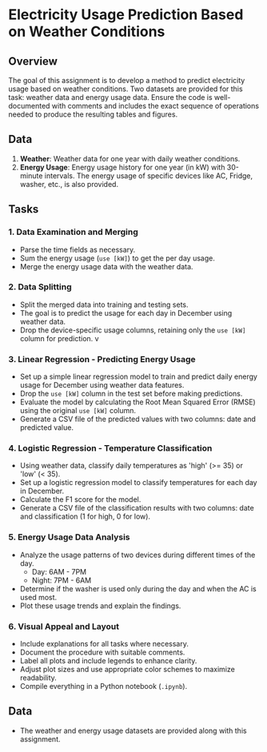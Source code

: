 # Electricity Usage Prediction Based on Weather Conditions

## Overview

The goal of this assignment is to develop a method to predict electricity usage based on weather conditions. Two datasets are provided for this task: weather data and energy usage data. Ensure the code is well-documented with comments and includes the exact sequence of operations needed to produce the resulting tables and figures.

## Data

1. **Weather**: Weather data for one year with daily weather conditions.
2. **Energy Usage**: Energy usage history for one year (in kW) with 30-minute intervals. The energy usage of specific devices like AC, Fridge, washer, etc., is also provided.

## Tasks

### 1. Data Examination and Merging
- Parse the time fields as necessary.
- Sum the energy usage (`use [kW]`) to get the per day usage.
- Merge the energy usage data with the weather data.

### 2. Data Splitting
- Split the merged data into training and testing sets.
- The goal is to predict the usage for each day in December using weather data.
- Drop the device-specific usage columns, retaining only the `use [kW]` column for prediction.
v
### 3. Linear Regression - Predicting Energy Usage
- Set up a simple linear regression model to train and predict daily energy usage for December using weather data features.
- Drop the `use [kW]` column in the test set before making predictions.
- Evaluate the model by calculating the Root Mean Squared Error (RMSE) using the original `use [kW]` column.
- Generate a CSV file of the predicted values with two columns: date and predicted value.

### 4. Logistic Regression - Temperature Classification
- Using weather data, classify daily temperatures as 'high' (>= 35) or 'low' (< 35).
- Set up a logistic regression model to classify temperatures for each day in December.
- Calculate the F1 score for the model.
- Generate a CSV file of the classification results with two columns: date and classification (1 for high, 0 for low).

### 5. Energy Usage Data Analysis
- Analyze the usage patterns of two devices during different times of the day.
  - Day: 6AM - 7PM
  - Night: 7PM - 6AM
- Determine if the washer is used only during the day and when the AC is used most.
- Plot these usage trends and explain the findings.

### 6. Visual Appeal and Layout
- Include explanations for all tasks where necessary.
- Document the procedure with suitable comments.
- Label all plots and include legends to enhance clarity.
- Adjust plot sizes and use appropriate color schemes to maximize readability.
- Compile everything in a Python notebook (`.ipynb`).

## Data
- The weather and energy usage datasets are provided along with this assignment.